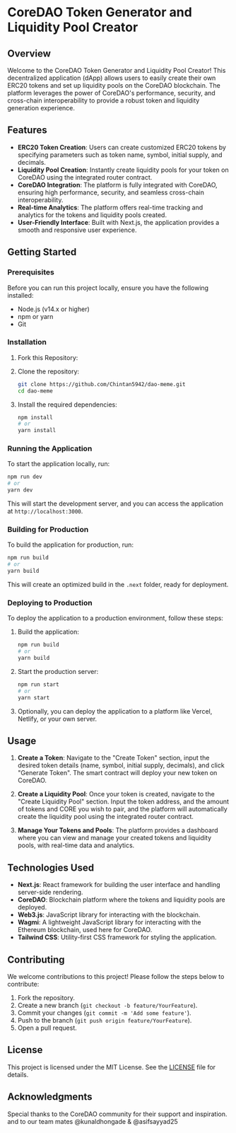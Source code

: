 # CoreDAO Token Generator and Liquidity Pool Creator

## Overview

Welcome to the CoreDAO Token Generator and Liquidity Pool Creator! This decentralized application (dApp) allows users to easily create their own ERC20 tokens and set up liquidity pools on the CoreDAO blockchain. The platform leverages the power of CoreDAO's performance, security, and cross-chain interoperability to provide a robust token and liquidity generation experience.

## Features

- **ERC20 Token Creation**: Users can create customized ERC20 tokens by specifying parameters such as token name, symbol, initial supply, and decimals.
- **Liquidity Pool Creation**: Instantly create liquidity pools for your token on CoreDAO using the integrated router contract.
- **CoreDAO Integration**: The platform is fully integrated with CoreDAO, ensuring high performance, security, and seamless cross-chain interoperability.
- **Real-time Analytics**: The platform offers real-time tracking and analytics for the tokens and liquidity pools created.
- **User-Friendly Interface**: Built with Next.js, the application provides a smooth and responsive user experience.

## Getting Started

### Prerequisites

Before you can run this project locally, ensure you have the following installed:

- Node.js (v14.x or higher)
- npm or yarn
- Git

### Installation
1. Fork this Repository:
  
2. Clone the repository:

   ```bash
   git clone https://github.com/Chintan5942/dao-meme.git
   cd dao-meme
   ```

3. Install the required dependencies:

   ```bash
   npm install
   # or
   yarn install
   ```

### Running the Application

To start the application locally, run:

```bash
npm run dev
# or
yarn dev
```

This will start the development server, and you can access the application at `http://localhost:3000`.

### Building for Production

To build the application for production, run:

```bash
npm run build
# or
yarn build
```

This will create an optimized build in the `.next` folder, ready for deployment.

### Deploying to Production

To deploy the application to a production environment, follow these steps:

1. Build the application:

   ```bash
   npm run build
   # or
   yarn build
   ```

2. Start the production server:

   ```bash
   npm run start
   # or
   yarn start
   ```

3. Optionally, you can deploy the application to a platform like Vercel, Netlify, or your own server.

## Usage

1. **Create a Token**: Navigate to the "Create Token" section, input the desired token details (name, symbol, initial supply, decimals), and click "Generate Token". The smart contract will deploy your new token on CoreDAO.

2. **Create a Liquidity Pool**: Once your token is created, navigate to the "Create Liquidity Pool" section. Input the token address, and the amount of tokens and CORE you wish to pair, and the platform will automatically create the liquidity pool using the integrated router contract.

3. **Manage Your Tokens and Pools**: The platform provides a dashboard where you can view and manage your created tokens and liquidity pools, with real-time data and analytics.

## Technologies Used

- **Next.js**: React framework for building the user interface and handling server-side rendering.
- **CoreDAO**: Blockchain platform where the tokens and liquidity pools are deployed.
- **Web3.js**: JavaScript library for interacting with the blockchain.
- **Wagmi**: A lightweight JavaScript library for interacting with the Ethereum blockchain, used here for CoreDAO.
- **Tailwind CSS**: Utility-first CSS framework for styling the application.

## Contributing

We welcome contributions to this project! Please follow the steps below to contribute:

1. Fork the repository.
2. Create a new branch (`git checkout -b feature/YourFeature`).
3. Commit your changes (`git commit -m 'Add some feature'`).
4. Push to the branch (`git push origin feature/YourFeature`).
5. Open a pull request.

## License

This project is licensed under the MIT License. See the [LICENSE](LICENSE) file for details.

## Acknowledgments

Special thanks to the CoreDAO community for their support and inspiration. and to our team mates @kunaldhongade & @asifsayyad25

